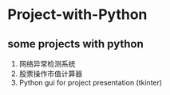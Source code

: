 # Project-with-Python
some projects with python
---

1. 网络异常检测系统
2. 股票操作市值计算器
3. Python gui for project presentation (tkinter)
